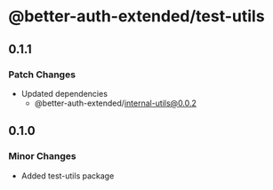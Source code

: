 # @better-auth-extended/test-utils

## 0.1.1

### Patch Changes

- Updated dependencies
  - @better-auth-extended/internal-utils@0.0.2

## 0.1.0

### Minor Changes

- Added test-utils package
